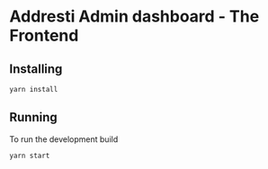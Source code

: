 # Addresti Admin dashboard - The Frontend

## Installing

```sh
yarn install
```

## Running

To run the development build

```sh
yarn start
```
